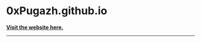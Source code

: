 # 0xPugazh.github.io

**[Visit the website here.](https://0xpugazh.github.io)**
____________________________________________________________________________________________________________________________
